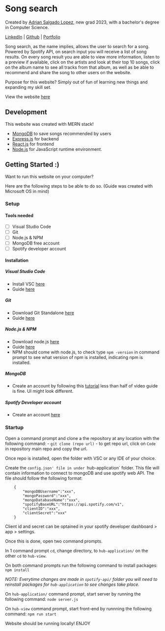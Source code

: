 # Song search
Created by [Adrian Salgado Lopez](https://www.linkedin.com/in/adriansalgadocsula/), new grad 2023, with a bachelor's degree in Computer Science.

[LinkedIn](https://www.linkedin.com/in/adriansalgadocsula/) | [Github](https://github.com/AdrianSLopez) | [Portfolio](https://adrianslopez.github.io/)

Song search, as the name implies, allows the user to search for a song. Powered by Spotify API, on search input you will receive a list of song results. On every song result you are able to
view more information, listen to a preview if available, click on the artists and look at their top 10 songs, click on the album name to see all tracks from that album, as well as be able to recommend 
and share the song to other users on the website.

Purpose for this website? Simply out of fun of learning new things and expanding my skill set.

View the website [here](#)

## Development
This website was created with MERN stack!
- [MongoDB](https://www.mongodb.com/) to save songs recommended by users
- [Express.js](https://expressjs.com/) for backend
- [React.js](https://react.dev/) for frontend
- [Node.js](https://nodejs.org/en) for JavaScript runtime environment.


## Getting Started :)
Want to run this website on your computer?

Here are the following steps to be able to do so. (Guide was created with Microsoft OS in mind)

### Setup
#### Tools needed
- [ ] Visual Studio Code
- [ ] Git 
- [ ] Node.js & NPM
- [ ] MongoDB free account
- [ ] Spotify developer account
#### Installation
##### Visual Studio Code
- Install VSC [here](https://code.visualstudio.com/download)
- Guide [here](https://www.geeksforgeeks.org/how-to-install-visual-studio-code-on-windows/)
##### Git
- Download Git Standalone [here](https://git-scm.com/download/win)
- Guide [here](https://phoenixnap.com/kb/how-to-install-git-windows)
##### Node.js & NPM
- Download node.js [here](https://nodejs.org/en)
- Guide [here](https://www.geeksforgeeks.org/installation-of-node-js-on-windows/#)
- NPM should come with node.js, to check type `npm -version` in command prompt to see what version of npm is installed, indicating npm is installed.
##### MongoDB
- Create an account by following this [tutorial](https://www.youtube.com/watch?v=R1XCjP8qgAE) less than half of video guide is fine. UI might look different.
##### Spotify Developer account
- Create an account [here](https://developer.spotify.com/)

### Startup
Open a command prompt and clone a the repository at any location with the following command:
    - `git clone (repo url)`
    - to get repo url, click on `Code` in repository main repo and copy the url.

Once repo is installed, open the folder with VSC or any IDE of your choice.

Create the `config.json' file in under `hub-application` folder. This file will contain information to connect to mongoDB and use spotify web API.
The file should follow the following format:
```
    {
        "mongoDBUsername":"xxx",
        "mongoPassword":"xxx",
        "mongoDatabaseName":"xxx",
        "spotifyBaseURL":"https://api.spotify.com/v1",
        "clientID":"xxx",
        "clientSecret":"xxx"
    }
```
Client id and secret can be optained in your spotify developer dashboard > app > settings.

Once this is done, open two command prompts. 

In 1 command prompt `cd`, change directory, to `hub-application/` on the other `cd` to `hub-view`.

On both command prompts run the following command to install packages: `npm install`

_NOTE: Everytime changes are made in `spotify-api/` folder you will need to reinstall packages for `hub-application` to see changes take place._

On `hub-application/` command prompt, start server by running the following command: `node server.js`

On `hub-view` command prompt, start front-end by runnning the following command: `npm run start`

Website should be running locally! ENJOY